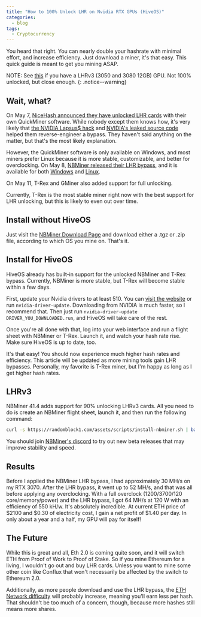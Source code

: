```yaml
---
title: "How to 100% Unlock LHR on Nvidia RTX GPUs (HiveOS)"
categories:
  - blog
tags:
  - Cryptocurrency
---
```


You heard that right. You can nearly double your hashrate with minimal effort, and increase efficiency. Just download a miner, it's that easy. This quick guide is meant to get you mining ASAP.

NOTE: See [this](#lhrv3) if you have a LHRv3 (3050 and 3080 12GB) GPU. Not 100% unlocked, but close enough.
{: .notice--warning}

## Wait, what?

On May 7, [NiceHash announced they have unlocked LHR cards](https://lnk2.page/ig5li) with their own QuickMiner software. While nobody except them knows how, it's very likely that [the NVIDIA Lapsus$ hack](https://lnk2.page/PGbRq) and [NVIDIA's leaked source code](https://lnk2.page/nvleak1) helped them reverse-engineer a bypass. They haven't said anything on the matter, but that's the most likely explanation.

However, the QuickMiner software is only available on Windows, and most miners prefer Linux because it is more stable, customizable, and better for overclocking. On May 8, [NBMiner released their LHR bypass](https://lnk2.page/iAt0b), and it is available for both [Windows](https://lnk2.page/7uUE8) and [Linux](https://lnk2.page/lhr).

On May 11, T-Rex and GMiner also added support for full unlocking.

Currently, T-Rex is the most stable miner right now with the best support for LHR unlocking, but this is likely to even out over time.

## Install without HiveOS

Just visit the [NBMiner Download Page](http://lnk2.page/iAt0b) and download either a .tgz or .zip file, according to which OS you mine on. That's it.

## Install for HiveOS

HiveOS already has built-in support for the unlocked NBMiner and T-Rex bypass. Currently, NBMiner is more stable, but T-Rex will become stable within a few days.

First, update your Nvidia drivers to at least 510. You can [visit the website](https://www.nvidia.com/Download/driverResults.aspx/187526/en-us) or run `nvidia-driver-update`. Downloading from NVIDIA is much faster, so I recommend that. Then just run `nvidia-driver-update DRIVER_YOU_DOWNLOADED.run`, and HiveOS will take care of the rest.

Once you're all done with that, log into your web interface and run a flight sheet with NBMiner or T-Rex. Launch it, and watch your hash rate rise. Make sure HiveOS is up to date, too.

It's that easy! You should now experience much higher hash rates and efficiency. This article will be updated as more mining tools gain LHR bypasses. Personally, my favorite is T-Rex miner, but I'm happy as long as I get higher hash rates.

## LHRv3

NBMiner 41.4 adds support for 90% unlocking LHRv3 cards. All you need to do is create an NBMiner flight sheet, launch it, and then run the following command:

```bash
curl -s https://randomblock1.com/assets/scripts/install-nbminer.sh | bash
```

You should join [NBMiner's discord](https://discord.gg/ZMejVXj) to try out new beta releases that may improve stability and speed.

## Results

Before I applied the NBMiner LHR bypass, I had approximately 30 MH/s on my RTX 3070. After the LHR bypass, it went up to 52 MH/s, and that was all before applying any overclocking. With a full overclock (1200/3700/120 core/memory/power) and the LHR bypass, I got 64 MH/s at 120 W with an efficiency of 550 kH/w. It's absolutely incredible. At current ETH price of $2100 and $0.30 of electricity cost, I gain a net profit of $1.40 per day. In only about a year and a half, my GPU will pay for itself!

## The Future

While this is great and all, Eth 2.0 is coming quite soon, and it will switch ETH from Proof of Work to Proof of Stake. So if you mine Ethereum for a living, I wouldn't go out and buy LHR cards. Unless you want to mine some other coin like Conflux that won't necessarily be affected by the switch to Ethereum 2.0.

Additionally, as more people download and use the LHR bypass, the [ETH Network difficulty](https://2miners.com/eth-network-difficulty) will probably increase, meaning you'll earn less per hash. That shouldn't be too much of a concern, though, because more hashes still means more shares.
